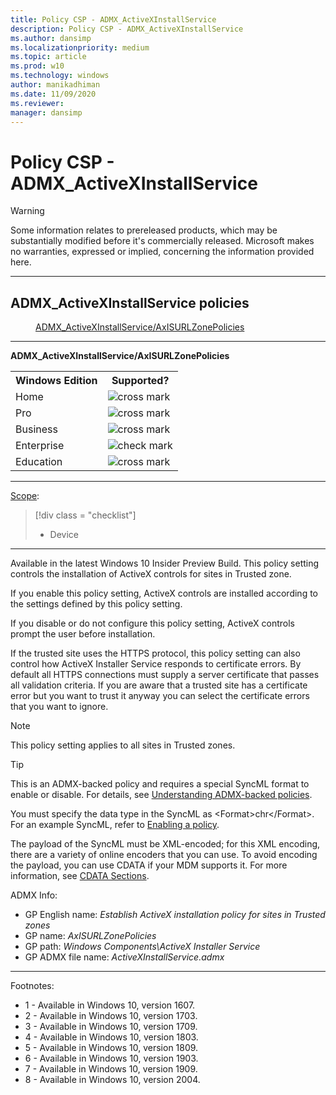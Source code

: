 ```yaml
---
title: Policy CSP - ADMX_ActiveXInstallService
description: Policy CSP - ADMX_ActiveXInstallService
ms.author: dansimp
ms.localizationpriority: medium
ms.topic: article
ms.prod: w10
ms.technology: windows
author: manikadhiman
ms.date: 11/09/2020
ms.reviewer: 
manager: dansimp
---
```


# Policy CSP - ADMX_ActiveXInstallService
> [!WARNING]
> Some information relates to prereleased products, which may be substantially modified before it's commercially released. Microsoft makes no warranties, expressed or implied, concerning the information provided here.

<hr/>

<!--Policies-->
## ADMX_ActiveXInstallService policies  

<dl>
  <dd>
    <a href="#admx-activexinstallservice-axisurlzonepolicies">ADMX_ActiveXInstallService/AxISURLZonePolicies</a>
  </dd>
</dl>


<hr/>

<!--Policy-->
<a href="" id="admx-activexinstallservice-axisurlzonepolicies"></a>**ADMX_ActiveXInstallService/AxISURLZonePolicies**  

<!--SupportedSKUs-->
<table>
<tr>
    <th>Windows Edition</th>
    <th>Supported?</th>
</tr>
<tr>
    <td>Home</td>
    <td><img src="images/crossmark.png" alt="cross mark" /></td>
</tr>
<tr>
    <td>Pro</td>
    <td><img src="images/crossmark.png" alt="cross mark" /></td>
</tr>
<tr>
    <td>Business</td>
    <td><img src="images/crossmark.png" alt="cross mark" /></td>
</tr>
<tr>
    <td>Enterprise</td>
    <td><img src="images/checkmark.png" alt="check mark" /></td>
</tr>
<tr>
    <td>Education</td>
    <td><img src="images/crossmark.png" alt="cross mark" /></td>
</tr>
</table>

<!--/SupportedSKUs-->
<hr/>

<!--Scope-->
[Scope](./policy-configuration-service-provider.md#policy-scope):

> [!div class = "checklist"]
> * Device

<hr/>

<!--/Scope-->
<!--Description-->
Available in the latest Windows 10 Insider Preview Build. This policy setting controls the installation of ActiveX controls for sites in Trusted zone.

If you enable this policy setting, ActiveX controls are installed according to the settings defined by this policy setting.

If you disable or do not configure this policy setting, ActiveX controls prompt the user before installation. 

If the trusted site uses the HTTPS protocol, this policy setting can also control how ActiveX Installer Service responds to certificate errors. By default all HTTPS connections must supply a server certificate that passes all validation criteria. If you are aware that a trusted site has a certificate error but you want to trust it anyway you can select the certificate errors that you want to ignore.

> [!NOTE]
> This policy setting applies to all sites in Trusted zones.

<!--/Description-->
> [!TIP]
> This is an ADMX-backed policy and requires a special SyncML format to enable or disable. For details, see [Understanding ADMX-backed policies](./understanding-admx-backed-policies.md).
> 
> You must specify the data type in the SyncML as &lt;Format&gt;chr&lt;/Format&gt;. For an example SyncML, refer to [Enabling a policy](./understanding-admx-backed-policies.md#enabling-a-policy).
> 
> The payload of the SyncML must be XML-encoded; for this XML encoding, there are a variety of online encoders that you can use. To avoid encoding the payload, you can use CDATA if your MDM supports it. For more information, see [CDATA Sections](http://www.w3.org/TR/REC-xml/#sec-cdata-sect).

<!--ADMXBacked-->
ADMX Info:  
-   GP English name: *Establish ActiveX installation policy for sites in Trusted zones*
-   GP name: *AxISURLZonePolicies*
-   GP path: *Windows Components\ActiveX Installer Service*
-   GP ADMX file name: *ActiveXInstallService.admx*

<!--/ADMXBacked-->
<!--/Policy-->
<hr/>

Footnotes:

- 1 - Available in Windows 10, version 1607.
- 2 - Available in Windows 10, version 1703.
- 3 - Available in Windows 10, version 1709.
- 4 - Available in Windows 10, version 1803.
- 5 - Available in Windows 10, version 1809.
- 6 - Available in Windows 10, version 1903.
- 7 - Available in Windows 10, version 1909.
- 8 - Available in Windows 10, version 2004.

<!--/Policies-->

